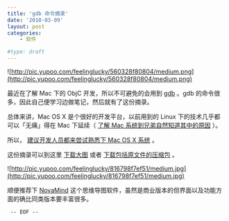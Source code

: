 ```yaml
---
title: 'gdb 命令摘录'
date: '2010-03-09'
layout: post
categories:
    - 软件

#type: draft
---
```


![http://pic.yupoo.com/feelinglucky/560328f80804/medium.png](http://pic.yupoo.com/feelinglucky/560328f80804/medium.png)

最近在了解 Mac 下的 ObjC 开发，所以不可避免的会用到  [gdb](http://www.gnu.org/software/gdb/) 。gdb 的命令很多，因此自己便学习边做笔记，然后就有了这份摘录。

总体来讲，Mac OS X 是个很好的开发平台，以前用到的 Linux 下的技术几乎都可以「无痛」得在 Mac 下延续（ [了解 Mac 系统到兄弟自然知道其中的原因](http://en.wikipedia.org/wiki/Mac_OS_X) ）。

所以， [建议开发人员都来尝试熟悉下 Mac OS X 系统](http://blog.youxu.info/2010/02/28/why-mac-os-x-for-programmers/) 。

这份摘录可以到这里 [下载大图](http://www.yupoo.com/photos/feelinglucky/72082507/zoom/) 或者 [下载包括原文件的压缩包](http://files.gracecode.com/2010_03_08/1268027682.zip) 。

![http://pic.yupoo.com/feelinglucky/816798f7ef51/medium.jpg](http://pic.yupoo.com/feelinglucky/816798f7ef51/medium.jpg)

顺便推荐下  [NovaMind](http://www.novamind.com/)  这个思维导图软件，虽然是商业版本的但界面以及功能方面的确比同类版本要丰富很多。

` -- EOF --`
